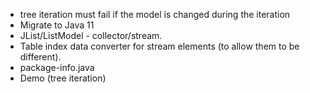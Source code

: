 * tree iteration must fail if the model is changed during the iteration
* Migrate to Java 11
* JList/ListModel - collector/stream.
* Table index data converter for stream elements (to allow them to be different).
* package-info.java
* Demo (tree iteration)
